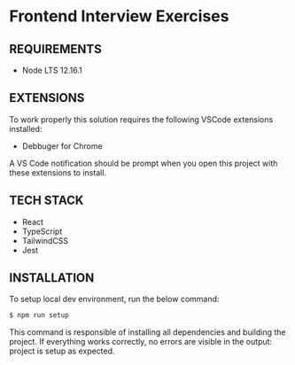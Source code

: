 # Frontend Interview Exercises

## REQUIREMENTS

- Node LTS 12.16.1

## EXTENSIONS

To work properly this solution requires the following VSCode extensions
installed:

- Debbuger for Chrome

A VS Code notification should be prompt when you open this project with these
extensions to install.

## TECH STACK

- React
- TypeScript
- TailwindCSS
- Jest

## INSTALLATION

To setup local dev environment, run the below command:

```bash
$ npm run setup
```

This command is responsible of installing all dependencies and building the
project. If everything works correctly, no errors are visible in the output:
project is setup as expected.
